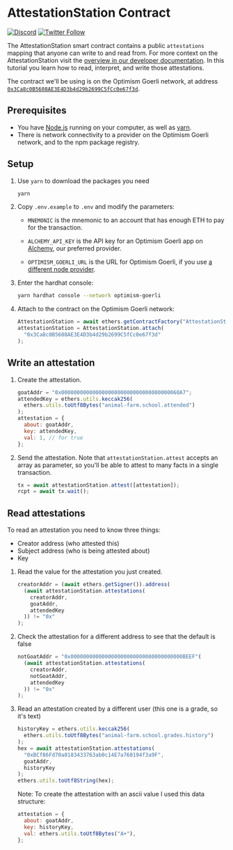 # AttestationStation Contract

[![Discord](https://img.shields.io/discord/667044843901681675.svg?color=768AD4&label=discord&logo=https%3A%2F%2Fdiscordapp.com%2Fassets%2F8c9701b98ad4372b58f13fd9f65f966e.svg)](https://discord-gateway.optimism.io)
[![Twitter Follow](https://img.shields.io/twitter/follow/optimismFND.svg?label=optimismFND&style=social)](https://twitter.com/optimismFND)

The AttestationStation smart contract contains a public `attestations` mapping that anyone can write to and read from. For more context on the AttestationStation visit the [overview in our developer documentation](https://community.optimism.io/docs/governance/attestation-station/).
In this tutorial you learn how to read, interpret, and write those attestations.

The contract we'll be using is on the Optimism Goerli network, at address [`0x3Ca8c0B5608AE3E4D3b4d29b2699C5fCc0e67f3d`](https://goerli-optimism.etherscan.io/address/0x3Ca8c0B5608AE3E4D3b4d29b2699C5fCc0e67f3d).

## Prerequisites

- You have [Node.js](https://nodejs.org/en/) running on your computer, as well as [yarn](https://classic.yarnpkg.com/lang/en/).
- There is network connectivity to a provider on the Optimism Goerli network, and to the npm package registry.

## Setup

1. Use `yarn` to download the packages you need

   ```sh
   yarn
   ```

1. Copy `.env.example` to `.env` and modify the parameters:

   - `MNEMONIC` is the mnemonic to an account that has enough ETH to pay for the transaction.

   - `ALCHEMY_API_KEY` is the API key for an Optimism Goerli app on [Alchemy](https://www.alchemy.com/), our preferred provider.

   - `OPTIMISM_GOERLI_URL` is the URL for Optimism Goerli, if you use [a different node provider](https://community.optimism.io/docs/useful-tools/providers/).

1. Enter the hardhat console:

   ```sh
   yarn hardhat console --network optimism-goerli
   ```

1. Attach to the contract on the Optimism Goerli network:

   ```js
   AttestationStation = await ethers.getContractFactory("AttestationStation");
   attestationStation = AttestationStation.attach(
     "0x3Ca8c0B5608AE3E4D3b4d29b2699C5fCc0e67f3d"
   );
   ```

## Write an attestation

1. Create the attestation.

   ```js
   goatAddr = "0x00000000000000000000000000000000000060A7";
   attendedKey = ethers.utils.keccak256(
     ethers.utils.toUtf8Bytes("animal-farm.school.attended")
   );
   attestation = {
     about: goatAddr,
     key: attendedKey,
     val: 1, // for true
   };
   ```

1. Send the attestation.
   Note that `attestationStation.attest` accepts an array as parameter, so you'll be able to attest to many facts in a single transaction.

   ```js
   tx = await attestationStation.attest([attestation]);
   rcpt = await tx.wait();
   ```

## Read attestations

To read an attestation you need to know three things:

- Creator address (who attested this)
- Subject address (who is being attested about)
- Key

1. Read the value for the attestation you just created.

   ```js
   creatorAddr = (await ethers.getSigner()).address(
     (await attestationStation.attestations(
       creatorAddr,
       goatAddr,
       attendedKey
     )) != "0x"
   );
   ```

1. Check the attestation for a different address to see that the default is false

   ```js
   notGoatAddr = "0x000000000000000000000000000000000000BEEF"(
     (await attestationStation.attestations(
       creatorAddr,
       notGoatAddr,
       attendedKey
     )) != "0x"
   );
   ```

1. Read an attestation created by a different user (this one is a grade, so it's text)

   ```js
   historyKey = ethers.utils.keccak256(
     ethers.utils.toUtf8Bytes("animal-farm.school.grades.history")
   );
   hex = await attestationStation.attestations(
     "0xBCf86Fd70a0183433763ab0c14E7a760194f3a9F",
     goatAddr,
     historyKey
   );
   ethers.utils.toUtf8String(hex);
   ```

   Note: To create the attestation with an ascii value I used this data structure:

   ```js
   attestation = {
     about: goatAddr,
     key: historyKey,
     val: ethers.utils.toUtf8Bytes("A+"),
   };
   ```

